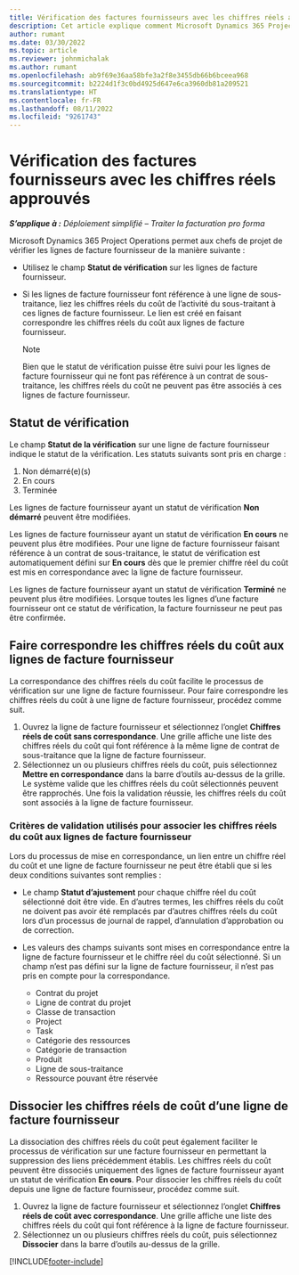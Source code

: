 ```yaml
---
title: Vérification des factures fournisseurs avec les chiffres réels approuvés
description: Cet article explique comment Microsoft Dynamics 365 Project Operations permet aux chefs de projet de vérifier les factures des fournisseurs avec les chiffres réels qui ont été approuvés au fur et à mesure que les sous-traitants ont effectué le travail et enregistré le temps, ainsi que les dépenses et les matériaux utilisés par les membres de l’équipe de projet.
author: rumant
ms.date: 03/30/2022
ms.topic: article
ms.reviewer: johnmichalak
ms.author: rumant
ms.openlocfilehash: ab9f69e36aa58bfe3a2f8e3455db66b6bceea968
ms.sourcegitcommit: b2224d1f3c0bd4925d647e6ca3960db81a209521
ms.translationtype: HT
ms.contentlocale: fr-FR
ms.lasthandoff: 08/11/2022
ms.locfileid: "9261743"
---
```

# <a name="verification-of-vendor-invoices-with-approved-actuals"></a>Vérification des factures fournisseurs avec les chiffres réels approuvés

_**S’applique à :** Déploiement simplifié – Traiter la facturation pro forma_

Microsoft Dynamics 365 Project Operations permet aux chefs de projet de vérifier les lignes de facture fournisseur de la manière suivante :

- Utilisez le champ **Statut de vérification** sur les lignes de facture fournisseur.
- Si les lignes de facture fournisseur font référence à une ligne de sous-traitance, liez les chiffres réels du coût de l’activité du sous-traitant à ces lignes de facture fournisseur. Le lien est créé en faisant correspondre les chiffres réels du coût aux lignes de facture fournisseur.

    > [!NOTE]
    > Bien que le statut de vérification puisse être suivi pour les lignes de facture fournisseur qui ne font pas référence à un contrat de sous-traitance, les chiffres réels du coût ne peuvent pas être associés à ces lignes de facture fournisseur.

## <a name="verification-status"></a>Statut de vérification

Le champ **Statut de la vérification** sur une ligne de facture fournisseur indique le statut de la vérification. Les statuts suivants sont pris en charge :

1. Non démarré(e)(s)
2. En cours
3. Terminée

Les lignes de facture fournisseur ayant un statut de vérification **Non démarré** peuvent être modifiées.

Les lignes de facture fournisseur ayant un statut de vérification **En cours** ne peuvent plus être modifiées. Pour une ligne de facture fournisseur faisant référence à un contrat de sous-traitance, le statut de vérification est automatiquement défini sur **En cours** dès que le premier chiffre réel du coût est mis en correspondance avec la ligne de facture fournisseur.

Les lignes de facture fournisseur ayant un statut de vérification **Terminé** ne peuvent plus être modifiées. Lorsque toutes les lignes d’une facture fournisseur ont ce statut de vérification, la facture fournisseur ne peut pas être confirmée.

## <a name="match-cost-actuals-to-vendor-invoice-lines"></a>Faire correspondre les chiffres réels du coût aux lignes de facture fournisseur

La correspondance des chiffres réels du coût facilite le processus de vérification sur une ligne de facture fournisseur. Pour faire correspondre les chiffres réels du coût à une ligne de facture fournisseur, procédez comme suit.

1. Ouvrez la ligne de facture fournisseur et sélectionnez l’onglet **Chiffres réels de coût sans correspondance**. Une grille affiche une liste des chiffres réels du coût qui font référence à la même ligne de contrat de sous-traitance que la ligne de facture fournisseur.
2. Sélectionnez un ou plusieurs chiffres réels du coût, puis sélectionnez **Mettre en correspondance** dans la barre d’outils au-dessus de la grille. Le système valide que les chiffres réels du coût sélectionnés peuvent être rapprochés. Une fois la validation réussie, les chiffres réels du coût sont associés à la ligne de facture fournisseur.

### <a name="validation-criteria-that-are-used-to-link-cost-actuals-to-vendor-invoice-lines"></a>Critères de validation utilisés pour associer les chiffres réels du coût aux lignes de facture fournisseur

Lors du processus de mise en correspondance, un lien entre un chiffre réel du coût et une ligne de facture fournisseur ne peut être établi que si les deux conditions suivantes sont remplies :

- Le champ **Statut d’ajustement** pour chaque chiffre réel du coût sélectionné doit être vide. En d’autres termes, les chiffres réels du coût ne doivent pas avoir été remplacés par d’autres chiffres réels du coût lors d’un processus de journal de rappel, d’annulation d’approbation ou de correction.
- Les valeurs des champs suivants sont mises en correspondance entre la ligne de facture fournisseur et le chiffre réel du coût sélectionné. Si un champ n’est pas défini sur la ligne de facture fournisseur, il n’est pas pris en compte pour la correspondance.

    - Contrat du projet
    - Ligne de contrat du projet
    - Classe de transaction
    - Project
    - Task
    - Catégorie des ressources
    - Catégorie de transaction
    - Produit
    - Ligne de sous-traitance
    - Ressource pouvant être réservée

## <a name="unmatch-cost-actuals-from-a-vendor-invoice-line"></a>Dissocier les chiffres réels de coût d’une ligne de facture fournisseur

La dissociation des chiffres réels du coût peut également faciliter le processus de vérification sur une facture fournisseur en permettant la suppression des liens précédemment établis. Les chiffres réels du coût peuvent être dissociés uniquement des lignes de facture fournisseur ayant un statut de vérification **En cours**. Pour dissocier les chiffres réels du coût depuis une ligne de facture fournisseur, procédez comme suit.

1. Ouvrez la ligne de facture fournisseur et sélectionnez l’onglet **Chiffres réels de coût avec correspondance**. Une grille affiche une liste des chiffres réels du coût qui font référence à la ligne de facture fournisseur.
2. Sélectionnez un ou plusieurs chiffres réels du coût, puis sélectionnez **Dissocier** dans la barre d’outils au-dessus de la grille.

[!INCLUDE[footer-include](../../includes/footer-banner.md)]
